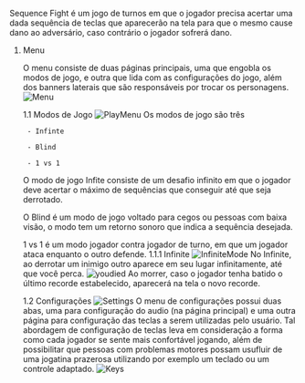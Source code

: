 Sequence Fight é um jogo de turnos em que o jogador precisa acertar uma dada sequência de teclas que aparecerão na tela para que o mesmo cause dano ao adversário, caso contrário o jogador sofrerá dano.

1. Menu
	
 	O menu consiste de duas páginas principais, uma que engobla os modos de jogo, e outra que lida com as configurações do jogo, além dos banners laterais que são responsáveis por trocar os personagens.
	![Menu](https://github.com/TP-Coltec-UFMG/2024-303-SequenceFight/assets/112624867/3586b9b4-89a3-4494-b78b-f1e03039313a)

	1.1 Modos de Jogo
		![PlayMenu](https://github.com/TP-Coltec-UFMG/2024-303-SequenceFight/assets/112624867/89be6095-5ff7-4fd8-bcca-ccc52f48e0a6)
		Os modos de jogo são três

   		- Infinte

   		- Blind

   		- 1 vs 1

   	O modo de jogo Infite consiste de um desafio infinito em que o jogador deve acertar o máximo de sequências que conseguir até que seja derrotado.
   
   	O Blind é um modo de jogo voltado para cegos ou pessoas com baixa visão, o modo tem um retorno sonoro que indica a sequência desejada.
   
   	1 vs 1 é um modo jogador contra jogador de turno, em que um jogador ataca enquanto o outro defende.
   		1.1.1 Infinite
   			![InfiniteMode](https://github.com/TP-Coltec-UFMG/2024-303-SequenceFight/assets/112624867/1ecfefdb-703c-47e8-9c34-b79a065364ec)
			No Infinite, ao derrotar um inimigo outro aparece em seu lugar infinitamente, até que você perca.
			![youdied](https://github.com/TP-Coltec-UFMG/2024-303-SequenceFight/assets/112624867/c11ee560-1e6f-4915-9788-7b5d6721aff0)
   			Ao morrer, caso o jogador tenha batido o último recorde estabelecido, aparecerá na tela o novo recorde.

	1.2 Configurações
		![Settings](https://github.com/TP-Coltec-UFMG/2024-303-SequenceFight/assets/112624867/4807a9e8-1c5b-4495-abb6-bd69f307a870)
		O menu de configurações possui duas abas, uma para configuração do audio (na página principal) e uma outra página para configuração das teclas a serem utilizadas pelo usuário. Tal abordagem de configuração de teclas leva em consideração a forma como cada jogador se sente mais confortável jogando, além de possibilitar que pessoas com problemas motores possam usufluir de uma jogatina prazerosa utilizando por exemplo um teclado ou um controle adaptado.
		![Keys](https://github.com/TP-Coltec-UFMG/2024-303-SequenceFight/assets/112624867/152215a6-a860-4054-b1fa-89fae6fd468d)




   

		
